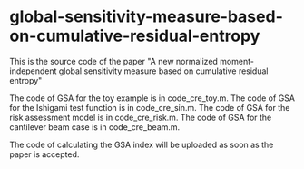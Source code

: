 # global-sensitivity-measure-based-on-cumulative-residual-entropy
This is the source code of the paper "A new normalized moment-independent global sensitivity measure based on cumulative residual entropy"

The code of GSA for the toy example is in code_cre_toy.m.
The code of GSA for the Ishigami test function is in code_cre_sin.m.
The code of GSA for the risk assessment model is in code_cre_risk.m.
The code of GSA for the cantilever beam case is in code_cre_beam.m.

The code of calculating the GSA index will be uploaded as soon as the paper is accepted.
